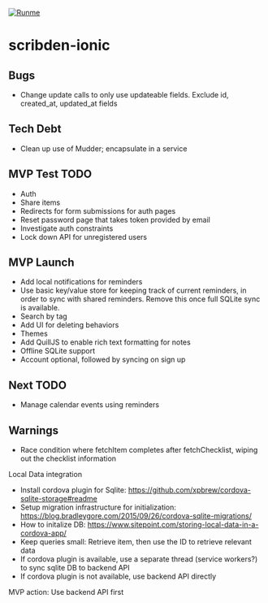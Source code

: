 [![Runme](https://runme.io/static/button.svg)](https://runme.io/run?app_id=143ea8e6-4091-4eb7-900d-386459196717)

# scribden-ionic

## Bugs
- Change update calls to only use updateable fields. Exclude id, created_at, updated_at fields

## Tech Debt
- Clean up use of Mudder; encapsulate in a service

## MVP Test TODO
- Auth
- Share items
- Redirects for form submissions for auth pages
- Reset password page that takes token provided by email
- Investigate auth constraints
- Lock down API for unregistered users

## MVP Launch 
- Add local notifications for reminders
- Use basic key/value store for keeping track of current reminders, in order to sync with shared reminders. Remove this once full SQLite sync is available.
- Search by tag
- Add UI for deleting behaviors
- Themes
- Add QuillJS to enable rich text formatting for notes
- Offline SQLite support
- Account optional, followed by syncing on sign up

## Next TODO
- Manage calendar events using reminders

## Warnings
- Race condition where fetchItem completes after fetchChecklist, wiping out the checklist information

Local Data integration
- Install cordova plugin for Sqlite: https://github.com/xpbrew/cordova-sqlite-storage#readme
- Setup migration infrastructure for initialization: https://blog.bradleygore.com/2015/09/26/cordova-sqlite-migrations/
- How to initalize DB: https://www.sitepoint.com/storing-local-data-in-a-cordova-app/
- Keep queries small: Retrieve item, then use the ID to retrieve relevant data
- If cordova plugin is available, use a separate thread (service workers?) to sync sqlite DB to backend API
- If cordova plugin is not available, use backend API directly

MVP action: Use backend API first
